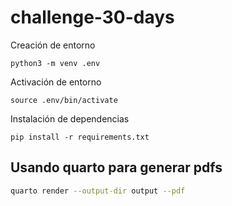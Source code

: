 # challenge-30-days

Creación de entorno

```
python3 -m venv .env
```

Activación de entorno

```
source .env/bin/activate
```

Instalación de dependencias

```
pip install -r requirements.txt
```

## Usando quarto para generar pdfs
```bash
quarto render --output-dir output --pdf
```

